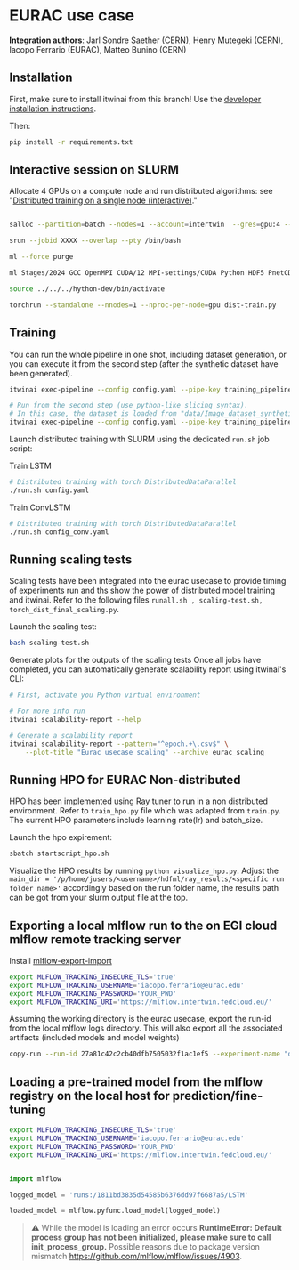 # EURAC use case

**Integration authors**: Jarl Sondre Saether (CERN), Henry Mutegeki (CERN), Iacopo Ferrario (EURAC), Matteo Bunino (CERN)

## Installation

First, make sure to install itwinai from this branch!
Use the [developer installation instructions](https://github.com/interTwin-eu/itwinai/tree/usecase_eurac?tab=readme-ov-file#installation-for-developers).

Then:

```bash
pip install -r requirements.txt
```

## Interactive session on SLURM

Allocate 4 GPUs on a compute node and run distributed algorithms:
see "[Distributed training on a single node (interactive)](https://github.com/interTwin-eu/itwinai/tree/main/tutorials/distributed-ml/torch-tutorial-0-basics#distributed-training-on-a-single-node-interactive)."

```bash

salloc --partition=batch --nodes=1 --account=intertwin  --gres=gpu:4 --time=1:59:00

srun --jobid XXXX --overlap --pty /bin/bash

ml --force purge

ml Stages/2024 GCC OpenMPI CUDA/12 MPI-settings/CUDA Python HDF5 PnetCDF libaio mpi4py

source ../../../hython-dev/bin/activate

torchrun --standalone --nnodes=1 --nproc-per-node=gpu dist-train.py

```

## Training

You can run the whole pipeline in one shot, including dataset generation, or you can
execute it from the second step (after the synthetic dataset have been generated).

```bash
itwinai exec-pipeline --config config.yaml --pipe-key training_pipeline

# Run from the second step (use python-like slicing syntax).
# In this case, the dataset is loaded from "data/Image_dataset_synthetic_64x64.pkl"
itwinai exec-pipeline --config config.yaml --pipe-key training_pipeline --steps 1:
```

Launch distributed training with SLURM using the dedicated `run.sh` job script:

Train LSTM

```bash
# Distributed training with torch DistributedDataParallel
./run.sh config.yaml
```

Train ConvLSTM

```bash
# Distributed training with torch DistributedDataParallel
./run.sh config_conv.yaml
```

## Running scaling tests
Scaling tests have been integrated into the eurac usecase to provide timing of experiments run and ths show the power of distributed model training and itwinai. Refer to the following files `runall.sh , scaling-test.sh, torch_dist_final_scaling.py`.

Launch the scaling test:

```bash
bash scaling-test.sh
```

Generate plots for the outputs of the scaling tests
Once all jobs have completed, you can automatically generate scalability report
using itwinai's CLI:

```bash
# First, activate you Python virtual environment

# For more info run
itwinai scalability-report --help

# Generate a scalability report
itwinai scalability-report --pattern="^epoch.+\.csv$" \
    --plot-title "Eurac usecase scaling" --archive eurac_scaling
```


## Running HPO for EURAC Non-distributed

HPO has been implemented using Ray tuner to run in a non distributed environment. Refer to `train_hpo.py` file which was adapted from `train.py`. The current HPO parameters include learning rate(lr) and batch_size. 

Launch the hpo expirement:

```bash
sbatch startscript_hpo.sh
```

Visualize the HPO results by running `python visualize_hpo.py`. Adjust the `main_dir = '/p/home/jusers/<username>/hdfml/ray_results/<specific run folder name>'` accordingly based on the run folder name, the results path can be got from your slurm output file at the top.

## Exporting a local mlflow run to the on EGI cloud mlflow remote tracking server

Install [mlflow-export-import](https://github.com/mlflow/mlflow-export-import)

```bash
export MLFLOW_TRACKING_INSECURE_TLS='true'
export MLFLOW_TRACKING_USERNAME='iacopo.ferrario@eurac.edu'
export MLFLOW_TRACKING_PASSWORD='YOUR_PWD'
export MLFLOW_TRACKING_URI='https://mlflow.intertwin.fedcloud.eu/'
```

Assuming the working directory is the eurac usecase, export the run-id from the local mlflow logs directory. This will also export all the associated artifacts (included models and model weights)


```bash
copy-run --run-id 27a81c42c2cb40dfb7505032f1ac1ef5 --experiment-name "drought use case lstm" --src-mlflow-uri mllogs/mlflow --dst-mlflow-uri https://mlflow.intertwin.fedcloud.eu/
```

## Loading a pre-trained model from the mlflow registry on the local host for prediction/fine-tuning

```bash
export MLFLOW_TRACKING_INSECURE_TLS='true'
export MLFLOW_TRACKING_USERNAME='iacopo.ferrario@eurac.edu'
export MLFLOW_TRACKING_PASSWORD='YOUR_PWD'
export MLFLOW_TRACKING_URI='https://mlflow.intertwin.fedcloud.eu/'
```

```python

import mlflow

logged_model = 'runs:/1811bd3835d54585b6376dd97f6687a5/LSTM'

loaded_model = mlflow.pyfunc.load_model(logged_model)

```

> :warning: While the model is loading an error occurs **RuntimeError: Default process group has not been initialized, please make sure to call init_process_group.**
> Possible reasons due to package version mismatch https://github.com/mlflow/mlflow/issues/4903.